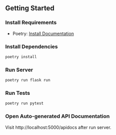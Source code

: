 ## Getting Started

### Install Requirements
- Poetry: [Install Documentation](https://python-poetry.org/docs/)

### Install Dependencies
```sh
poetry install
```

### Run Server
```sh
poetry run flask run
```

### Run Tests
```sh
poetry run pytest
```

### Open Auto-generated API Documentation
Visit http://localhost:5000/apidocs after run server.
